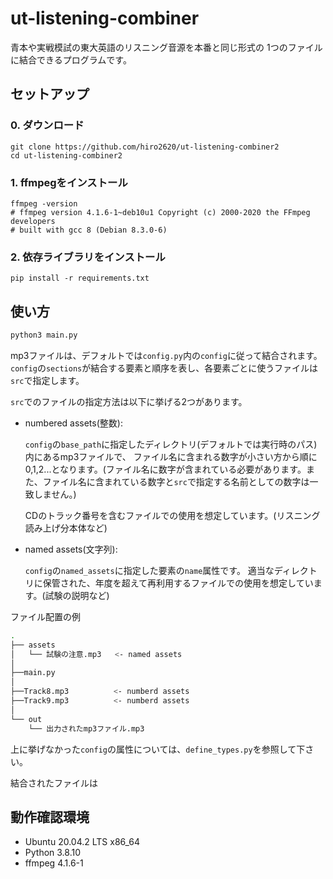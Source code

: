 # ut-listening-combiner

青本や実戦模試の東大英語のリスニング音源を本番と同じ形式の
1つのファイルに結合できるプログラムです。

## セットアップ
### 0. ダウンロード
    git clone https://github.com/hiro2620/ut-listening-combiner2
    cd ut-listening-combiner2

### 1. ffmpegをインストール
    ffmpeg -version
    # ffmpeg version 4.1.6-1~deb10u1 Copyright (c) 2000-2020 the FFmpeg developers
    # built with gcc 8 (Debian 8.3.0-6)

### 2. 依存ライブラリをインストール
    pip install -r requirements.txt


## 使い方
```bash
python3 main.py
```

mp3ファイルは、デフォルトでは`config.py`内の`config`に従って結合されます。
`config`の`sections`が結合する要素と順序を表し、各要素ごとに使うファイルは
`src`で指定します。

`src`でのファイルの指定方法は以下に挙げる2つがあります。
- numbered assets(整数):

    `config`の`base_path`に指定したディレクトリ(デフォルトでは実行時のパス)内にあるmp3ファイルで、
    ファイル名に含まれる数字が小さい方から順に0,1,2...となります。(ファイル名に数字が含まれている必要があります。また、ファイル名に含まれている数字と`src`で指定する名前としての数字は一致しません。)

    CDのトラック番号を含むファイルでの使用を想定しています。(リスニング読み上げ分本体など)

- named assets(文字列):

    `config`の`named_assets`に指定した要素の`name`属性です。
    適当なディレクトリに保管された、年度を超えて再利用するファイルでの使用を想定しています。(試験の説明など)

ファイル配置の例
```bash
.
├── assets
│   └── 試験の注意.mp3   <- named assets
│
├──main.py
│
├──Track8.mp3          <- numberd assets
├──Track9.mp3          <- numberd assets
│
└── out
    └── 出力されたmp3ファイル.mp3
```

上に挙げなかった`config`の属性については、`define_types.py`を参照して下さい。

結合されたファイルは


## 動作確認環境
- Ubuntu 20.04.2 LTS x86_64
- Python 3.8.10
- ffmpeg 4.1.6-1
